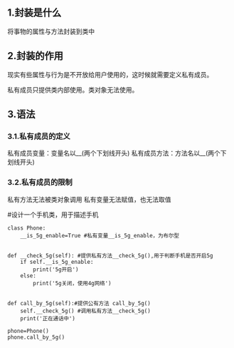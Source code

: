 ## 1.封装是什么

将事物的属性与方法封装到类中

## 2.封装的作用

现实有些属性与行为是不开放给用户使用的，这时候就需要定义私有成员。

私有成员只提供类内部使用。类对象无法使用。

## 3.语法

### 3.1.私有成员的定义

私有成员变量：变量名以__(两个下划线开头)
私有成员方法：方法名以__(两个下划线开头)

### 3.2.私有成员的限制

私有方法无法被类对象调用
私有变量无法赋值，也无法取值

#设计一个手机类，用于描述手机

    class Phone:
        __is_5g_enable=True #私有变量__is_5g_enable，为布尔型
    
    
    def __check_5g(self): #提供私有方法__check_5g(),用于判断手机是否开启5g
        if self.__is_5g_enable:
            print('5g开启')
        else:
            print('5g关闭，使用4g网络')
    
    
    def call_by_5g(self):#提供公有方法 call_by_5g()
        self.__check_5g() #调用私有方法__check_5g()
        print('正在通话中')
    
    phone=Phone()
    phone.call_by_5g()